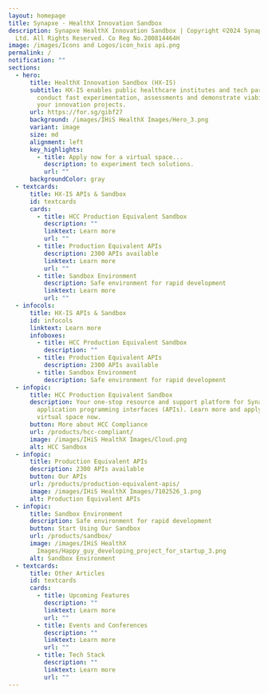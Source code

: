 ```yaml
---
layout: homepage
title: Synapxe - HealthX Innovation Sandbox
description: Synapxe HealthX Innovation Sandbox | Copyright ©2024 Synapxe Pte
  Ltd. All Rights Reserved. Co Reg No.200814464H
image: /images/Icons and Logos/icon_hxis api.png
permalink: /
notification: ""
sections:
  - hero:
      title: HealthX Innovation Sandbox (HX-IS)
      subtitle: HX-IS enables public healthcare institutes and tech partners to
        conduct fast experimentation, assessments and demonstrate viability of
        your innovation projects.
      url: https://for.sg/gibf27
      background: /images/IHiS HealthX Images/Hero_3.png
      variant: image
      size: md
      alignment: left
      key_highlights:
        - title: Apply now for a virtual space...
          description: to experiment tech solutions.
          url: ""
      backgroundColor: gray
  - textcards:
      title: HX-IS APIs & Sandbox
      id: textcards
      cards:
        - title: HCC Production Equivalent Sandbox
          description: ""
          linktext: Learn more
          url: ""
        - title: Production Equivalent APIs
          description: 2300 APIs available
          linktext: Learn more
          url: ""
        - title: Sandbox Environment
          description: Safe environment for rapid development
          linktext: Learn more
          url: ""
  - infocols:
      title: HX-IS APIs & Sandbox
      id: infocols
      linktext: Learn more
      infoboxes:
        - title: HCC Production Equivalent Sandbox
          description: ""
        - title: Production Equivalent APIs
          description: 2300 APIs available
        - title: Sandbox Environment
          description: Safe environment for rapid development
  - infopic:
      title: HCC Production Equivalent Sandbox
      description: Your one-stop resource and support platform for Synapxe managed
        application programming interfaces (APIs). Learn more and apply for a
        virtual space now.
      button: More about HCC Compliance
      url: /products/hcc-compliant/
      image: /images/IHiS HealthX Images/Cloud.png
      alt: HCC Sandbox
  - infopic:
      title: Production Equivalent APIs
      description: 2300 APIs available
      button: Our APIs
      url: /products/production-equivalent-apis/
      image: /images/IHiS HealthX Images/7102526_1.png
      alt: Production Equivalent APIs
  - infopic:
      title: Sandbox Environment
      description: Safe environment for rapid development
      button: Start Using Our Sandbox
      url: /products/sandbox/
      image: /images/IHiS HealthX
        Images/Happy_guy_developing_project_for_startup_3.png
      alt: Sandbox Environment
  - textcards:
      title: Other Articles
      id: textcards
      cards:
        - title: Upcoming Features
          description: ""
          linktext: Learn more
          url: ""
        - title: Events and Conferences
          description: ""
          linktext: Learn more
          url: ""
        - title: Tech Stack
          description: ""
          linktext: Learn more
          url: ""
---
```

